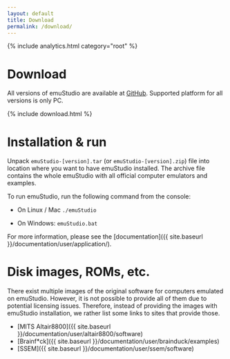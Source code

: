```yaml
---
layout: default
title: Download
permalink: /download/
---
```


{% include analytics.html category="root" %}

<div class="jumbotron">
  <h1>Download</h1>
  <p>
    All versions of emuStudio are available at
     <a href="https://github.com/emustudio/emuStudio/releases" target="_blank">GitHub</a>.
    Supported platform for all versions is only PC.     
  </p>
  {% include download.html %}
</div>

# Installation & run

Unpack <code>emuStudio-[version].tar</code> (or <code>emuStudio-[version].zip</code>) file into location where you want
to have emuStudio installed. The archive file contains the whole emuStudio with all official computer emulators and examples.
 
To run emuStudio, run the following command from the console:

- On Linux / Mac
<code>./emuStudio</code>

- On Windows:
<code>emuStudio.bat</code>

For more information, please see the [documentation]({{ site.baseurl }}/documentation/user/application/).


# Disk images, ROMs, etc.

There exist multiple images of the original software for computers emulated on emuStudio. However, it is not possible to
provide all of them due to potential licensing issues. Therefore, instead of providing the images with emuStudio
installation, we rather list some links to sites that provide those.  
 
- [MITS Altair8800]({{ site.baseurl }}/documentation/user/altair8800/software)
- [Brainf*ck]({{ site.baseurl }}/documentation/user/brainduck/examples)
- [SSEM]({{ site.baseurl }}/documentation/user/ssem/software)